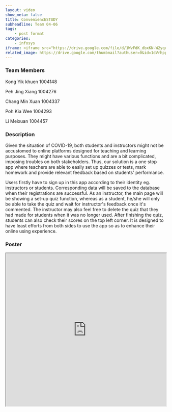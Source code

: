 ```yaml
---
layout: video
show_meta: false
title: ConveniencESTUDY
subheadline: Team 04-06
tags:
    - post format
categories:
    - infosys
iframe: <iframe src="https://drive.google.com/file/d/1WvFdK_dbxKN-W2yqetNgfvDmYgXSF7nl/preview" width="320" height="240"></iframe>
related_image: https://drive.google.com/thumbnail?authuser=0&id=1dVrhpptu8xpMVtpMWC0p8JmCoNkZdKZ6&sz=w300-h300-p-k-nu-iv1
---
```


### Team Members

Kong Yik khuen 1004148

Peh Jing Xiang 1004276

Chang Min Xuan 1004337

Poh Kia Wee 1004293

Li Meixuan 1004457  

### Description

Given the situation of COVID-19, both students and instructors might not be accustomed to online platforms designed for teaching and learning purposes. They might have various functions and are a bit complicated, imposing troubles on both stakeholders. Thus, our solution is a one stop app where teachers are able to easily set up quizzes or tests, mark homework and provide relevant feedback based on students' performance.

Users firstly have to sign up in this app according to their identity eg. instructors or students. Corresponding data will be saved to the database when their registrations are successful. As an instructor, the main page will be showing a set-up quiz function, whereas as a student, he/she will only be able to take the quiz and wait for instructor's feedback once it's commented. The instructor may also feel free to delete the quiz that they had made for students when it was no longer used. After finishing the quiz, students can also check their scores on the top left corner. It is designed to have least efforts from both sides to use the app so as to enhance their online using experience.

### Poster

<iframe src="https://drive.google.com/file/d/1dVrhpptu8xpMVtpMWC0p8JmCoNkZdKZ6/preview" width="100%" height="480"></iframe>
